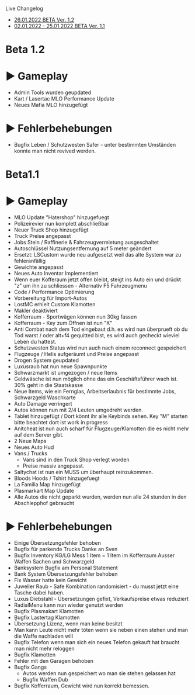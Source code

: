 Live Changelog

- [26.01.2022 BETA Ver. 1.2 ](#Beta1.2) 
- [02.01.2022 - 25.01.2022 BETA Ver. 1.1 ](#Beta1.1)

# Beta 1.2
# ► Gameplay
- Admin Tools wurden geupdated
- Kart / Lasertac MLO Performance Update
- Neues Mafia MLO hinzugefügt

# ► Fehlerbehebungen
- Bugfix Leben / Schutzwesten Safer - unter bestimmten Umständen konnte man nicht revived werden.

# Beta1.1
# ► Gameplay
- MLO Update "Hatershop" hinzugefuegt
- Polizeirevier nun komplett abschließbar
- Neuer Truck Shop hinzugefügt
- Truck Preise angepasst
- Jobs Stein / Raffinerie & Fahrzeugvermietung ausgeschaltet
- Autoschlüssel Nutzungsentfernung auf 5 meter geändert
- Ersetzt: LSCustom wurde neu aufgesetzt weil das alte System war zu fehleranfällig
- Gewichte angepasst
- Neues Auto Inventar Implementiert
- Wenn euer Kofferaum jetzt offen bleibt, steigt ins Auto ein und drückt "z" um ihn zu schliessen - Alternativ F5 Fahrzeugmenu
- Code / Performance Optimierung
- Vorbereitung für Import-Autos
- LostMC erhielt Custom Klamotten
- Makler deaktiviert
- Kofferraum - Sportwägen können nun 30kg fassen
- Kofferraum - Key zum Öffnen ist nun "K"
- Anti Combat nach dem Tod eingebaut d.h. es wird nun überprueft ob du Tod warst / oder alt+f4 gequitted bist, es wird auch gecheckt wieviel Leben du hattest.
- Schutzwesten Status wird nun auch nach einem reconnect gespeichert
- Flugzeuge / Helis aufgeräumt und Preise angepasst
- Drogen System geupdated
- Luxusraub hat nun neue Spawnpunkte
- Schwarzmarkt ist umgezogen / neue Items
- Geldwäsche ist nun möglich ohne das ein Geschäftsführer wach ist. 30% geht in die Staatskasse
- Neue Items, wie ein Fernglas, Arbeitserlaubnis für bestimmte Jobs, Schwarzgeld Waschkarte
- Auto Damage verringert
- Autos können nun mit 2/4 Leuten umgedreht werden.
- Tablet hinzugefügt / Dort könnt ihr alle Keybinds sehen. Key "M" starten bitte beachtet dort ist work in progress
- Anitcheat ist nun auch scharf für Flugzeuge/Klamotten die es nicht mehr auf dem Server gibt.
- 2 Neue Maps
- Neues Auto Hud
- Vans / Trucks
    - Vans sind in den Truck Shop verlegt worden
    - Preise massiv angepasst.
- Saltychat ist nun ein MUSS um überhaupt reinzukommen.
- Bloods Hoods / Tshirt hinzugefuegt
- La Familia Map hinzugefügt
- Plasmarkart Map Update
- Alle Autos die nicht geparkt wurden, werden nun alle 24 stunden in den Abschlepphof gebraucht


# ► Fehlerbehebungen
- Einige Übersetzungsfehler behoben
- Bugfix für parkende Trucks Danke an Sven
- Bugfix Inventory KG/LG Mess 1 Item = 1 Item im Kofferraum Ausser Waffen Sachen und Schwarzgeld
- Banksystem Bugfix am Personal Statement
- Bank System Übersetzungsfehler behoben
- Fix Wasser hatte kein Gewicht
- Juwelier Raub - Safe Kombination randomisiert - du musst jetzt eine Tasche dabei haben.
- Luxus Diebstahl - Übersetzungen gefixt, Verkaufspreise etwas reduziert
- RadialMenu kann nun wieder genutzt werden
- Bugfix Plasmakart Klamotten
- Bugfix Lastertag Klamotten
- Übersetzung Lizenz, wenn man keine besitzt
- Man kann Leute nicht mehr töten wenn sie neben einen stehen und man die Waffe nachladen will
- Bugfix Telefon wenn man sich ein neues Telefon gekauft hat braucht man nicht mehr reloggen
- Bugfix Klamotten
- Fehler mit den Garagen behoben
- Bugfix Gangs
     - Autos werden nun gespeichert wo man sie stehen gelassen hat
     - Bugfix Waffen Dub
 - Bugfix Kofferraum, Gewicht wird nun korrekt bemessen.
